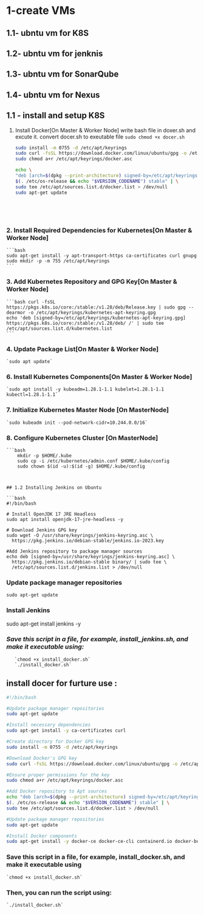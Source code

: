 # 1-**create VMs**

## 1.1- ubntu vm for K8S
## 1.2- ubntu vm for jenknis
## 1.3- ubntu vm for SonarQube
## 1.4- ubntu vm for Nexus 

## 1.1 - **install and setup K8S** 
 
 1. Install Docker[On Master & Worker Node]
    write bash file in doxer.sh and excute it. 
     convert docer.sh to exeutable file 
    `sudo chmod +x docer.sh`
    ```bash
    sudo install -m 0755 -d /etc/apt/keyrings
    sudo curl -fsSL https://download.docker.com/linux/ubuntu/gpg -o /etc/apt/keyrings/docker.asc
    sudo chmod a+r /etc/apt/keyrings/docker.asc

    echo \
    "deb [arch=$(dpkg --print-architecture) signed-by=/etc/apt/keyrings/docker.asc] https://    download.docker.com/linux/ubuntu \
    $(. /etc/os-release && echo "$VERSION_CODENAME") stable" | \
    sudo tee /etc/apt/sources.list.d/docker.list > /dev/null
    sudo apt-get update

   
   
 
 ### 2. Install Required Dependencies for Kubernetes[On Master & Worker Node]
    ```bash
    sudo apt-get install -y apt-transport-https ca-certificates curl gnupg
    sudo mkdir -p -m 755 /etc/apt/keyrings
    ```
    
 ### 3. Add Kubernetes Repository and GPG Key[On Master & Worker Node]
 
    ```bash curl -fsSL https://pkgs.k8s.io/core:/stable:/v1.28/deb/Release.key | sudo gpg --dearmor -o /etc/apt/keyrings/kubernetes-apt-keyring.gpg
    echo 'deb [signed-by=/etc/apt/keyrings/kubernetes-apt-keyring.gpg] https://pkgs.k8s.io/core:/stable:/v1.28/deb/ /' | sudo tee /etc/apt/sources.list.d/kubernetes.list
    ```
 ### 4. Update Package List[On Master & Worker Node]
    `sudo apt update`
 
### 6. Install Kubernetes Components[On Master & Worker Node]
    `sudo apt install -y kubeadm=1.28.1-1.1 kubelet=1.28.1-1.1 kubectl=1.28.1-1.1`
 
### 7. Initialize Kubernetes Master Node [On MasterNode]
    `sudo kubeadm init --pod-network-cidr=10.244.0.0/16`
 
### 8. Configure Kubernetes Cluster [On MasterNode]
    ```bash
        mkdir -p $HOME/.kube
        sudo cp -i /etc/kubernetes/admin.conf $HOME/.kube/config
        sudo chown $(id -u):$(id -g) $HOME/.kube/config
```

 
## 1.2 Installing Jenkins on Ubuntu

```bash
#!/bin/bash

# Install OpenJDK 17 JRE Headless
sudo apt install openjdk-17-jre-headless -y

# Download Jenkins GPG key
sudo wget -O /usr/share/keyrings/jenkins-keyring.asc \
  https://pkg.jenkins.io/debian-stable/jenkins.io-2023.key

#Add Jenkins repository to package manager sources
echo deb [signed-by=/usr/share/keyrings/jenkins-keyring.asc] \
  https://pkg.jenkins.io/debian-stable binary/ | sudo tee \
  /etc/apt/sources.list.d/jenkins.list > /dev/null

```
### Update package manager repositories

`sudo apt-get update`


### Install Jenkins
sudo apt-get install jenkins -y

### *Save this script in a file, for example, install_jenkins.sh, and make it executable using:*
       `chmod +x install_docker.sh`
       `./install_docker.sh`


## install docer for furture use :
```bash
#!/bin/bash

#Update package manager repositories
sudo apt-get update

#Install necessary dependencies
sudo apt-get install -y ca-certificates curl

#Create directory for Docker GPG key
sudo install -m 0755 -d /etc/apt/keyrings

#Download Docker's GPG key
sudo curl -fsSL https://download.docker.com/linux/ubuntu/gpg -o /etc/apt/keyrings/docker.asc

#Ensure proper permissions for the key
sudo chmod a+r /etc/apt/keyrings/docker.asc

#Add Docker repository to Apt sources
echo "deb [arch=$(dpkg --print-architecture) signed-by=/etc/apt/keyrings/docker.asc] https://download.docker.com/linux/ubuntu \
$(. /etc/os-release && echo "$VERSION_CODENAME") stable" | \
sudo tee /etc/apt/sources.list.d/docker.list > /dev/null

#Update package manager repositories
sudo apt-get update

#Install Docker components
sudo apt-get install -y docker-ce docker-ce-cli containerd.io docker-buildx-plugin docker-compose-plugin
```

### Save this script in a file, for example, install_docker.sh, and make it executable using
   
    `chmod +x install_docker.sh`

### Then, you can run the script using:
    `./install_docker.sh`



